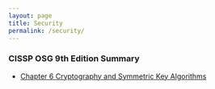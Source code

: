 ```yaml
---
layout: page
title: Security
permalink: /security/
---
```

<h3>CISSP OSG 9th Edition Summary</h3>

* [Chapter 6 Cryptography and Symmetric Key Algorithms]({{site.url}}/cissp/2023/05/23/cissp-ch6.html)
